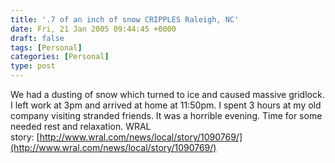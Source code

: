 ```yaml
---
title: '.7 of an inch of snow CRIPPLES Raleigh, NC'
date: Fri, 21 Jan 2005 09:44:45 +0000
draft: false
tags: [Personal]
categories: [Personal]
type: post
---
```


We had a dusting of snow which turned to ice and caused massive gridlock. I left work at 3pm and arrived at home at 11:50pm. I spent 3 hours at my old company visiting stranded friends. It was a horrible evening. Time for some needed rest and relaxation. WRAL story: [http://www.wral.com/news/local/story/1090769/](http://www.wral.com/news/local/story/1090769/)